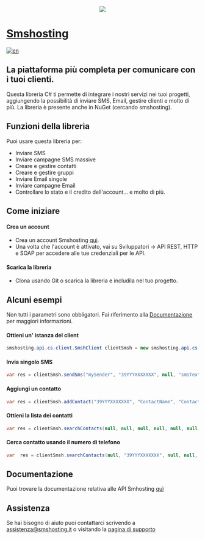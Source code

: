 <p align="center">
<img src=https://smshosting.s3.eu-west-3.amazonaws.com/cover-progetto.jpg>
</p>

# [Smshosting](https://www.smshosting.it)

[![en](https://img.shields.io/badge/lang-en-red.svg)](/README.en.md)

## La piattaforma più completa per comunicare con i tuoi clienti.

Questa libreria C# ti permette di integrare i nostri servizi nei tuoi progetti, aggiungendo la possibilità di inviare SMS, Email, gestire clienti e molto di più.
La libreria è presente anche in NuGet (cercando smshosting). 

## Funzioni della libreria
Puoi usare questa libreria per:
- Inviare SMS
- Inviare campagne SMS massive
- Creare e gestire contatti
- Creare e gestire gruppi
- Inviare Email singole
- Inviare campagne Email
- Controllare lo stato e il credito dell'account... e molto di più.

## Come iniziare

#### Crea un account
- Crea un account Smshosting [qui](https://cloud.smshosting.it/sms/signupInit.ic).
- Una volta che l'account è attivato, vai su Sviluppatori -> API REST, HTTP e SOAP per accedere alle tue credenziali per le API.

#### Scarica la libreria

- Clona usando Git o scarica la libreria e includila nel tuo progetto.

## Alcuni esempi

Non tutti i parametri sono obbligatori. Fai riferimento alla [Documentazione](https://help.smshosting.it/it/sms-rest-api) per maggiori informazioni.

#### Ottieni un' istanza del client
```C#
smshosting.api.cs.client.SmshClient clientSmsh = new smshosting.api.cs.client.SmshClient("YOUR_API_KEY", "YOUR_SECRET_KEY");
```

#### Invia singolo SMS 
```C#
var res = clientSmsh.sendSms("mySender", "39YYYXXXXXXX", null, "smsText", null, null, false, null, "AUTO");
```

#### Aggiungi un contatto
```C#
var res = clientSmsh.addContact("39YYYXXXXXXX", "ContactName", "ContactLastname", "contact@email.it", null, null, null);
```

#### Ottieni la lista dei contatti
```C#
var res = clientSmsh.searchContacts(null, null, null, null, null, null, null);
```

#### Cerca contatto usando il numero di telefono
```C#
var  res = clientSmsh.searchContacts(null, "39YYYXXXXXXX", null, null, null, null, null);
```

## Documentazione
Puoi trovare la documentazione relativa alle API Smhosting [quì](https://help.smshosting.it/it/sms-rest-api)

## Assistenza
Se hai bisogno di aiuto puoi contattarci scrivendo a [assistenza@smshosting.it](mailto:assistenza@smshosting.it) o visitando la [pagina di supporto](https://www.smshosting.it/it/supporto-tecnico-e-commerciale)

